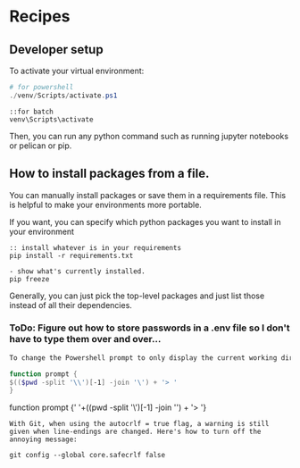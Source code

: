 # Recipes

## Developer setup

To activate your virtual environment:

```powershell
# for powershell
./venv/Scripts/activate.ps1
```

```batch
::for batch
venv\Scripts\activate
```

Then, you can run any python command such as running jupyter notebooks or pelican or pip.

## How to install packages from a file.

You can manually install packages or save them in a requirements file. This is helpful to make your environments more portable.

If you want, you can specify which python packages you want to install in your environment

```batch
:: install whatever is in your requirements
pip install -r requirements.txt

- show what's currently installed.
pip freeze
``` 

Generally, you can just pick the top-level packages and just list those instead of all their dependencies.

### ToDo: Figure out how to store passwords in a .env file so I don't have to type them over and over...

``` Powershell Prompt
To change the Powershell prompt to only display the current working directory copy and paste this into your powershell:

function prompt {
$(($pwd -split '\\')[-1] -join '\') + '> '
}
```
function prompt {'<recipes> '+$(($pwd -split '\\')[-1] -join '\') + '> '}

``` Turning off Git warning message
With Git, when using the autocrlf = true flag, a warning is still given when line-endings are changed. Here's how to turn off the annoying message:

git config --global core.safecrlf false
```

